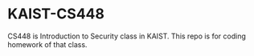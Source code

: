 # KAIST-CS448 

CS448 is Introduction to Security class in KAIST. This repo is for coding homework of that class.
